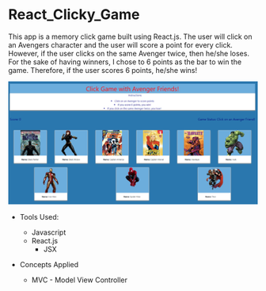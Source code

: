 # React_Clicky_Game

This app is a memory click game built using React.js. The user will click on an Avengers character and the user will score a point for every click. However, if the user clicks on the same Avenger twice, then he/she loses. For the sake of having winners, I chose to 6 points as the bar to win the game. Therefore, if the user scores 6 points, he/she wins!


![React Avengers Click Game](/public/Avengers.PNG)

* Tools Used:
    * Javascript
    * React.js
        * JSX

* Concepts Applied
    * MVC - Model View Controller